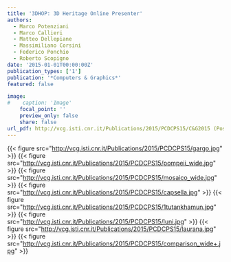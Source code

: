 ```yaml
---
title: '3DHOP: 3D Heritage Online Presenter'
authors:
  - Marco Potenziani
  - Marco Callieri
  - Matteo Dellepiane
  - Massimiliano Corsini
  - Federico Ponchio
  - Roberto Scopigno
date: '2015-01-01T00:00:00Z'
publication_types: ['1']
publication: '*Computers & Graphics*'
featured: false

image:
#    caption: 'Image'
    focal_point: ''
    preview_only: false
    share: false
url_pdf: http://vcg.isti.cnr.it/Publications/2015/PCDCPS15/C&G2015 (Post) - 3DHOP 3D Heritage Online Presenter.pdf
---
```

{{< figure src="http://vcg.isti.cnr.it/Publications/2015/PCDCPS15/gargo.jpg" >}}
{{< figure src="http://vcg.isti.cnr.it/Publications/2015/PCDCPS15/pompeii_wide.jpg" >}}
{{< figure src="http://vcg.isti.cnr.it/Publications/2015/PCDCPS15/mosaico_wide.jpg" >}}
{{< figure src="http://vcg.isti.cnr.it/Publications/2015/PCDCPS15/capsella.jpg" >}}
{{< figure src="http://vcg.isti.cnr.it/Publications/2015/PCDCPS15/1tutankhamun.jpg" >}}
{{< figure src="http://vcg.isti.cnr.it/Publications/2015/PCDCPS15/luni.jpg" >}}
{{< figure src="http://vcg.isti.cnr.it/Publications/2015/PCDCPS15/laurana.jpg" >}}
{{< figure src="http://vcg.isti.cnr.it/Publications/2015/PCDCPS15/comparison_wide+.jpg" >}}
